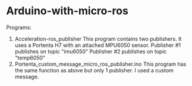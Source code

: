 # Arduino-with-micro-ros

Programs:
1. Acceleration-ros_publisher
    This program contains two publishers. It uses a Portenta H7 with an attached MPU6050 sensor.
    Publisher #1 publishes on topic "imu6050"
    Publisher #2 publishes on topic "temp6050"
2. Portenta_custom_message_micro_ros_publisher.ino
    This program has the same function as above but only 1 publisher. I used a custom message. 
    
